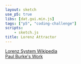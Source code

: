 ```yaml
---
layout: sketch
use_p5: true
libs: [dat.gui.min.js]
tags: ["p5", "coding-challenge"]
scripts: 
    - sketch.js
title: Lorenz Attractor
---
```


[Lorenz System Wikipedia](https://en.wikipedia.org/wiki/Lorenz_system)   
[Paul Burke's Work](http://paulbourke.net/fractals/lorenz/)   


